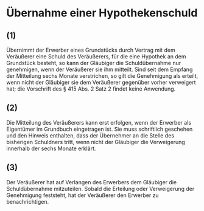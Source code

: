 # Übernahme einer Hypothekenschuld



## (1)

 Übernimmt der Erwerber eines Grundstücks durch Vertrag mit dem Veräußerer eine Schuld des Veräußerers, für die eine Hypothek an dem Grundstück besteht, so kann der Gläubiger die Schuldübernahme nur genehmigen, wenn der Veräußerer sie ihm mitteilt. Sind seit dem Empfang der Mitteilung sechs Monate verstrichen, so gilt die Genehmigung als erteilt, wenn nicht der Gläubiger sie dem Veräußerer gegenüber vorher verweigert hat; die Vorschrift des § 415 Abs. 2 Satz 2 findet keine Anwendung.

## (2)

 Die Mitteilung des Veräußerers kann erst erfolgen, wenn der Erwerber als Eigentümer im Grundbuch eingetragen ist. Sie muss schriftlich geschehen und den Hinweis enthalten, dass der Übernehmer an die Stelle des bisherigen Schuldners tritt, wenn nicht der Gläubiger die Verweigerung innerhalb der sechs Monate erklärt.

## (3)

 Der Veräußerer hat auf Verlangen des Erwerbers dem Gläubiger die Schuldübernahme mitzuteilen. Sobald die Erteilung oder Verweigerung der Genehmigung feststeht, hat der Veräußerer den Erwerber zu benachrichtigen. 

